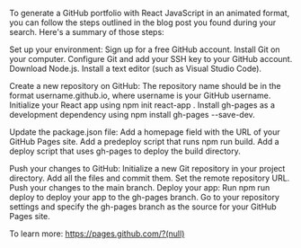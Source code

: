 To generate a GitHub portfolio with React JavaScript in an animated format, you can follow the steps outlined in the blog post you found during your search. Here's a summary of those steps:

Set up your environment:
Sign up for a free GitHub account.
Install Git on your computer.
Configure Git and add your SSH key to your GitHub account.
Download Node.js.
Install a text editor (such as Visual Studio Code).

Create a new repository on GitHub:
The repository name should be in the format username.github.io, where username is your GitHub username.
Initialize your React app using npm init react-app <app-name>.
Install gh-pages as a development dependency using npm install gh-pages --save-dev.

Update the package.json file:
Add a homepage field with the URL of your GitHub Pages site.
Add a predeploy script that runs npm run build.
Add a deploy script that uses gh-pages to deploy the build directory.

Push your changes to GitHub:
Initialize a new Git repository in your project directory.
Add all the files and commit them.
Set the remote repository URL.
Push your changes to the main branch.
Deploy your app:
Run npm run deploy to deploy your app to the gh-pages branch.
Go to your repository settings and specify the gh-pages branch as the source for your GitHub Pages site.

To learn more: https://pages.github.com/?(null)
